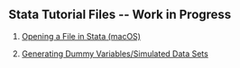 ## Stata Tutorial Files -- Work in Progress

1) [Opening a File in Stata (macOS)](https://pjakiela.github.io/stata/mod1.html)


2) [Generating Dummy Variables/Simulated Data Sets](https://pjakiela.github.io/stata/variablesMod.html)


